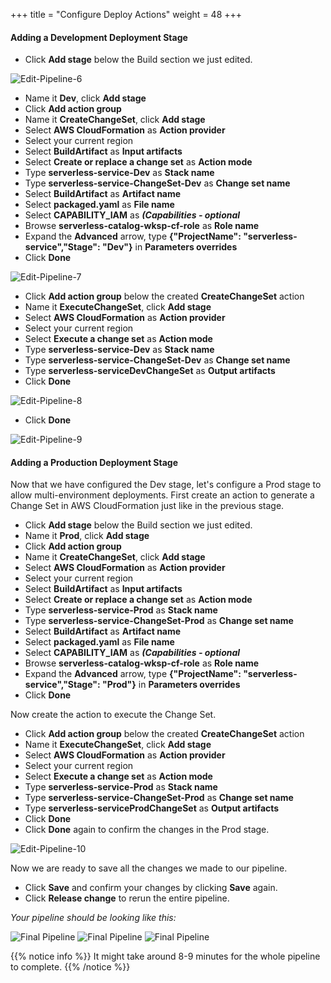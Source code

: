 +++
title = "Configure Deploy Actions"
weight = 48
+++

#### Adding a Development Deployment Stage

- Click **Add stage** below the Build section we just edited.

![Edit-Pipeline-6](/images/pipeline-edit-6.png?width=50pc&classes=shadow)

- Name it **Dev**, click **Add stage**
- Click **Add action group**
- Name it **CreateChangeSet**, click **Add stage**
- Select **AWS CloudFormation** as **Action provider**
- Select your current region
- Select **BuildArtifact** as **Input artifacts**
- Select **Create or replace a change set** as **Action mode**
- Type **serverless-service-Dev** as **Stack name**
- Type **serverless-service-ChangeSet-Dev** as **Change set name**
- Select **BuildArtifact** as **Artifact name**
- Select **packaged.yaml** as **File name**
- Select **CAPABILITY_IAM** as ***(Capabilities - optional***
- Browse **serverless-catalog-wksp-cf-role** as **Role name**
- Expand the **Advanced** arrow, type **{"ProjectName": "serverless-service","Stage": "Dev"}** in **Parameters overrides**
- Click **Done**

![Edit-Pipeline-7](/images/pipeline-edit-7.png?width=50pc&classes=shadow)

- Click **Add action group** below the created **CreateChangeSet** action
- Name it **ExecuteChangeSet**, click **Add stage**
- Select **AWS CloudFormation** as **Action provider**
- Select your current region
- Select **Execute a change set** as **Action mode**
- Type **serverless-service-Dev** as **Stack name**
- Type **serverless-service-ChangeSet-Dev** as **Change set name**
- Type **serverless-serviceDevChangeSet** as **Output artifacts**
- Click **Done**

![Edit-Pipeline-8](/images/pipeline-edit-8.png?width=50pc&classes=shadow)

- Click **Done**

![Edit-Pipeline-9](/images/pipeline-edit-9.png?width=50pc&classes=shadow)

#### Adding a Production Deployment Stage

Now that we have configured the Dev stage, let's configure a Prod stage to allow multi-environment deployments. First create an action to generate a Change Set in AWS CloudFormation just like in the previous stage.

- Click **Add stage** below the Build section we just edited.
- Name it **Prod**, click **Add stage**
- Click **Add action group**
- Name it **CreateChangeSet**, click **Add stage**
- Select **AWS CloudFormation** as **Action provider**
- Select your current region
- Select **BuildArtifact** as **Input artifacts**
- Select **Create or replace a change set** as **Action mode**
- Type **serverless-service-Prod** as **Stack name**
- Type **serverless-service-ChangeSet-Prod** as **Change set name**
- Select **BuildArtifact** as **Artifact name**
- Select **packaged.yaml** as **File name**
- Select **CAPABILITY_IAM** as ***(Capabilities - optional***
- Browse **serverless-catalog-wksp-cf-role** as **Role name**
- Expand the **Advanced** arrow, type **{"ProjectName": "serverless-service","Stage": "Prod"}** in **Parameters overrides**
- Click **Done**

Now create the action to execute the Change Set.

- Click **Add action group** below the created **CreateChangeSet** action
- Name it **ExecuteChangeSet**, click **Add stage**
- Select **AWS CloudFormation** as **Action provider**
- Select your current region
- Select **Execute a change set** as **Action mode**
- Type **serverless-service-Prod** as **Stack name**
- Type **serverless-service-ChangeSet-Prod** as **Change set name**
- Type **serverless-serviceProdChangeSet** as **Output artifacts**
- Click **Done**
- Click **Done** again to confirm the changes in the Prod stage.

![Edit-Pipeline-10](/images/pipeline-edit-10.png?width=50pc&classes=shadow)

Now we are ready to save all the changes we made to our pipeline.

- Click **Save** and confirm your changes by clicking **Save** again.
- Click **Release change** to rerun the entire pipeline.

*Your pipeline should be looking like this:*

![Final Pipeline](/images/pipeline-diy-1.png?width=20pc&classes=shadow)
![Final Pipeline](/images/pipeline-diy-2.png?width=20pc&classes=shadow)
![Final Pipeline](/images/pipeline-diy-3.png?width=20pc&classes=shadow)

{{% notice info %}}
It might take around 8-9 minutes for the whole pipeline to complete.
{{% /notice %}}
